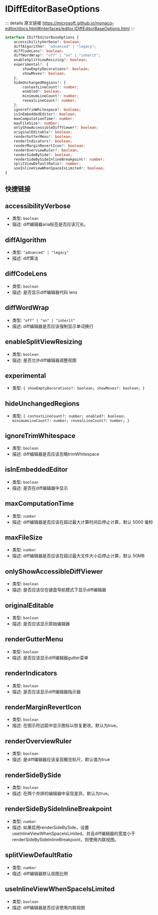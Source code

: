 # IDiffEditorBaseOptions

<backTop />
        
::: details 原文链接
https://microsoft.github.io/monaco-editor/docs.html#interfaces/editor.IDiffEditorBaseOptions.html
:::

```ts
interface IDiffEditorBaseOptions {
    accessibilityVerbose?: boolean;
    diffAlgorithm?: "advanced" | "legacy";
    diffCodeLens?: boolean;
    diffWordWrap?: "off" | "on" | "inherit";
    enableSplitViewResizing?: boolean;
    experimental?: {
        showEmptyDecorations?: boolean;
        showMoves?: boolean;
    };
    hideUnchangedRegions?: {
        contextLineCount?: number;
        enabled?: boolean;
        minimumLineCount?: number;
        revealLineCount?: number;
    };
    ignoreTrimWhitespace?: boolean;
    isInEmbeddedEditor?: boolean;
    maxComputationTime?: number;
    maxFileSize?: number;
    onlyShowAccessibleDiffViewer?: boolean;
    originalEditable?: boolean;
    renderGutterMenu?: boolean;
    renderIndicators?: boolean;
    renderMarginRevertIcon?: boolean;
    renderOverviewRuler?: boolean;
    renderSideBySide?: boolean;
    renderSideBySideInlineBreakpoint?: number;
    splitViewDefaultRatio?: number;
    useInlineViewWhenSpaceIsLimited?: boolean;
}
```

## 快捷链接
<script setup>
const data = [
  { icon: "P", link: "accessibilityVerbose" },
  { icon: "P", link: "diffAlgorithm" },
  { icon: "P", link: "diffCodeLens" },
  { icon: "P", link: "diffWordWrap" },
  { icon: "P", link: "enableSplitViewResizing" },
  { icon: "P", link: "experimental" },
  { icon: "P", link: "hideUnchangedRegions" },
  { icon: "P", link: "ignoreTrimWhitespace" },
  { icon: "P", link: "isInEmbeddedEditor" },
  { icon: "P", link: "maxComputationTime" },
  { icon: "P", link: "maxFileSize" },
  { icon: "P", link: "onlyShowAccessibleDiffViewer" },
  { icon: "P", link: "originalEditable" },
  { icon: "P", link: "renderGutterMenu" },
  { icon: "P", link: "renderIndicators" },
  { icon: "P", link: "renderMarginRevertIcon" },
  { icon: "P", link: "renderOverviewRuler" },
  { icon: "P", link: "renderSideBySide" },
  { icon: "P", link: "renderSideBySideInlineBreakpoint" },
  { icon: "P", link: "splitViewDefaultRatio" },
  { icon: "P", link: "useInlineViewWhenSpaceIsLimited" },
];

</script>
<dataItems :data="data"/>


## accessibilityVerbose
- 类型: `boolean`
- 描述: diff编辑器aria标签是否应该冗长。


## diffAlgorithm
- 类型: `"advanced" | "legacy"`
- 描述: diff算法


## diffCodeLens
- 类型: `boolean`
- 描述: 是否显示diff编辑器代码 lens


## diffWordWrap
- 类型: `"off" | "on" | "inherit"`
- 描述: diff编辑器是否应该强制显示单词换行


## enableSplitViewResizing
- 类型: `boolean`
- 描述: 是否允许diff编辑器调整视图


## experimental
- 类型: `{ showEmptyDecorations?: boolean; showMoves?: boolean; }`


## hideUnchangedRegions
- 类型: `{ contextLineCount?: number; enabled?: boolean; minimumLineCount?: number; revealLineCount?: number; }`


## ignoreTrimWhitespace
- 类型: `boolean`
- 描述: diff编辑器是否应该忽略trimWhitespace


## isInEmbeddedEditor
- 类型: `boolean`
- 描述: 是否在diff编辑器中显示


## maxComputationTime
- 类型: `number`
- 描述: diff编辑器是否应该在超过最大计算时间后停止计算，默认 5000 毫秒


## maxFileSize
- 类型: `number`
- 描述: diff编辑器是否应该在超过最大文件大小后停止计算，默认 50MB


## onlyShowAccessibleDiffViewer
- 类型: `boolean`
- 描述: 是否应该仅在键盘导航模式下显示diff编辑器


## originalEditable
- 类型: `boolean`
- 描述: 是否应该显示原始编辑器


## renderGutterMenu
- 类型: `boolean`
- 描述: 是否应该显示diff编辑器gutter菜单


## renderIndicators
- 类型: `boolean`
- 描述: 是否应该显示diff编辑器指示器


## renderMarginRevertIcon
- 类型: `boolean`
- 描述: 在图示符边距中显示图标以恢复更改。默认为true。


## renderOverviewRuler
- 类型: `boolean`
- 描述: 是diff编辑器应该呈现概览标尺，默认值为true


## renderSideBySide
- 类型: `boolean`
- 描述: 在两个并排的编辑器中呈现差异。默认为true。


## renderSideBySideInlineBreakpoint
- 类型: `number`
- 描述: 如果启用renderSideBySide，设置useInlineViewWhenSpaceIsLimited，并且diff编辑器的宽度小于renderSideBySideInlineBreakpoint，则使用内联视图。


## splitViewDefaultRatio
- 类型: `number`
- 描述: diff编辑器默认视图比例


## useInlineViewWhenSpaceIsLimited
- 类型: `boolean`
- 描述: diff编辑器是否应该使用内联视图

